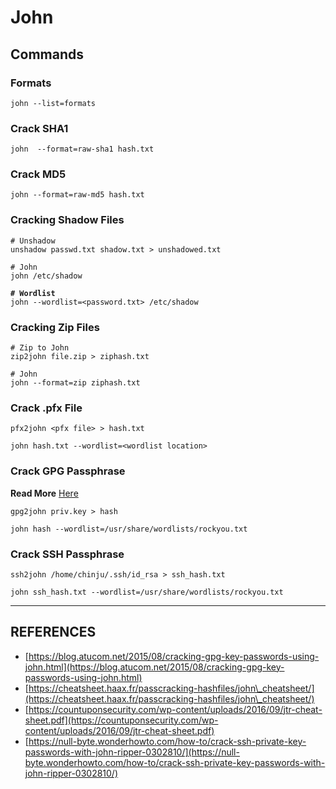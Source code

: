# John

## Commands

### Formats

```
john --list=formats
```

### Crack SHA1

```
john  --format=raw-sha1 hash.txt
```

### Crack MD5

```
john --format=raw-md5 hash.txt
```

### Cracking Shadow Files

<pre><code># Unshadow
unshadow passwd.txt shadow.txt > unshadowed.txt

# John
john /etc/shadow

<strong># Wordlist
</strong>john --wordlist=&#x3C;password.txt> /etc/shadow
</code></pre>

### Cracking Zip Files

```
# Zip to John
zip2john file.zip > ziphash.txt

# John
john --format=zip ziphash.txt
```

### Crack .pfx File

```
pfx2john <pfx file> > hash.txt

john hash.txt --wordlist=<wordlist location>
```

### Crack GPG Passphrase

**Read More** [Here](https://blog.atucom.net/2015/08/cracking-gpg-key-passwords-using-john.html)

```
gpg2john priv.key > hash 

john hash --wordlist=/usr/share/wordlists/rockyou.txt 
```

### Crack SSH Passphrase

```
ssh2john /home/chinju/.ssh/id_rsa > ssh_hash.txt

john ssh_hash.txt --wordlist=/usr/share/wordlists/rockyou.txt
```

***

## REFERENCES

* [https://blog.atucom.net/2015/08/cracking-gpg-key-passwords-using-john.html](https://blog.atucom.net/2015/08/cracking-gpg-key-passwords-using-john.html)
* [https://cheatsheet.haax.fr/passcracking-hashfiles/john\_cheatsheet/](https://cheatsheet.haax.fr/passcracking-hashfiles/john\_cheatsheet/)
* [https://countuponsecurity.com/wp-content/uploads/2016/09/jtr-cheat-sheet.pdf](https://countuponsecurity.com/wp-content/uploads/2016/09/jtr-cheat-sheet.pdf)
* [https://null-byte.wonderhowto.com/how-to/crack-ssh-private-key-passwords-with-john-ripper-0302810/](https://null-byte.wonderhowto.com/how-to/crack-ssh-private-key-passwords-with-john-ripper-0302810/)
